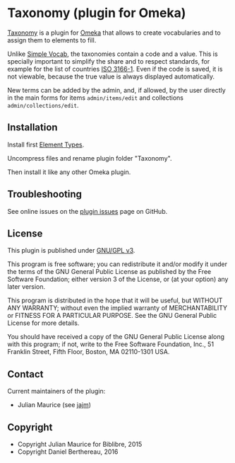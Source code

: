 Taxonomy (plugin for Omeka)
===========================

[Taxonomy] is a plugin for [Omeka] that allows to create vocabularies and to
assign them to elements to fill.

Unlike [Simple Vocab], the taxonomies contain a code and a value. This is
specially important to simplify the share and to respect standards, for example
for the list of countries [ISO 3166-1]. Even if the code is saved, it is not
viewable, because the true value is always displayed automatically.

New terms can be added by the admin, and, if allowed, by the user directly in
the main forms for items `admin/items/edit` and collections `admin/collections/edit`.


Installation
------------

Install first [Element Types].

Uncompress files and rename plugin folder "Taxonomy".

Then install it like any other Omeka plugin.


Troubleshooting
---------------

See online issues on the [plugin issues] page on GitHub.


License
-------

This plugin is published under [GNU/GPL v3].

This program is free software; you can redistribute it and/or modify it under
the terms of the GNU General Public License as published by the Free Software
Foundation; either version 3 of the License, or (at your option) any later
version.

This program is distributed in the hope that it will be useful, but WITHOUT
ANY WARRANTY; without even the implied warranty of MERCHANTABILITY or FITNESS
FOR A PARTICULAR PURPOSE. See the GNU General Public License for more
details.

You should have received a copy of the GNU General Public License along with
this program; if not, write to the Free Software Foundation, Inc.,
51 Franklin Street, Fifth Floor, Boston, MA 02110-1301 USA.


Contact
-------

Current maintainers of the plugin:
* Julian Maurice (see [jajm])


Copyright
---------

* Copyright Julian Maurice for Biblibre, 2015
* Copyright Daniel Berthereau, 2016


[Taxonomy]: https://github.com/biblibre/omeka-plugin-Taxonomy
[Omeka]: https://omeka.org
[Simple Vocab]: https://github.com/omeka/plugin-SimpleVocab
[ISO 3166-1]: http://www.iso.org/iso/country_codes/country_codes
[Element Types]: https://github.com/biblibre/omeka-plugin-ElementTypes
[plugin issues]: https://github.com/biblibre/omeka-plugin-Taxonomy/issues
[GNU/GPL v3]: https://www.gnu.org/licenses/gpl-3.0.html
[jajm]: https://github.com/jajm
[Daniel-KM]: https://github.com/Daniel-KM "Daniel Berthereau"
